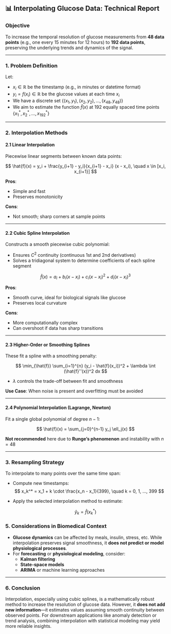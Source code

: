 ## 📊 **Interpolating Glucose Data: Technical Report**

### **Objective**

To increase the temporal resolution of glucose measurements from **48 data points** (e.g., one every 15 minutes for 12 hours) to **192 data points**, preserving the underlying trends and dynamics of the signal.

---

### **1. Problem Definition**

Let:

* $x_i \in \mathbb{R}$ be the timestamp (e.g., in minutes or datetime format)
* $y_i = f(x_i) \in \mathbb{R}$ be the glucose values at each time $x_i$
* We have a discrete set $\{(x_1, y_1), (x_2, y_2), \dots, (x_{48}, y_{48})\}$
* We aim to estimate the function $\hat{f}(x)$ at 192 equally spaced time points $\{x_1^*, x_2^*, \dots, x_{192}^*\}$

---

### **2. Interpolation Methods**

#### **2.1 Linear Interpolation**

Piecewise linear segments between known data points:

$$
\hat{f}(x) = y_i + \frac{y_{i+1} - y_i}{x_{i+1} - x_i} (x - x_i), \quad x \in [x_i, x_{i+1}]
$$

**Pros**:

* Simple and fast
* Preserves monotonicity

**Cons**:

* Not smooth; sharp corners at sample points

---

#### **2.2 Cubic Spline Interpolation**

Constructs a smooth piecewise cubic polynomial:

* Ensures $C^2$ continuity (continuous 1st and 2nd derivatives)
* Solves a tridiagonal system to determine coefficients of each spline segment

$$
\hat{f}(x) = a_i + b_i(x - x_i) + c_i(x - x_i)^2 + d_i(x - x_i)^3
$$

**Pros**:

* Smooth curve, ideal for biological signals like glucose
* Preserves local curvature

**Cons**:

* More computationally complex
* Can overshoot if data has sharp transitions

---

#### **2.3 Higher-Order or Smoothing Splines**

These fit a spline with a smoothing penalty:

$$
\min_{\hat{f}} \sum_{i=1}^{n} (y_i - \hat{f}(x_i))^2 + \lambda \int (\hat{f}''(x))^2 dx
$$

* $\lambda$ controls the trade-off between fit and smoothness

**Use Case**: When noise is present and overfitting must be avoided

---

#### **2.4 Polynomial Interpolation (Lagrange, Newton)**

Fit a single global polynomial of degree $n-1$:

$$
\hat{f}(x) = \sum_{j=0}^{n-1} y_j \ell_j(x)
$$

**Not recommended** here due to **Runge’s phenomenon** and instability with $n=48$

---

### **3. Resampling Strategy**

To interpolate to many points over the same time span:

* Compute new timestamps:
$$
x_k^* = x_1 + k \cdot \frac{x_n - x_1}{399}, \quad k = 0, 1, ..., 399
$$

* Apply the selected interpolation method to estimate:

$$
\hat{y}_k = \hat{f}(x_k^*)
$$

### **5. Considerations in Biomedical Context**

* **Glucose dynamics** can be affected by meals, insulin, stress, etc. While interpolation preserves signal smoothness, it **does not predict or model physiological processes**.
* For **forecasting** or **physiological modeling**, consider:
  * **Kalman filtering**
  * **State-space models**
  * **ARIMA** or machine learning approaches
---

### **6. Conclusion**
Interpolation, especially using cubic splines, is a mathematically robust method to increase the resolution of glucose data. However, it **does not add new information**—it estimates values assuming smooth continuity between observed points.
For downstream applications like anomaly detection or trend analysis, combining interpolation with statistical modeling may yield more reliable insights.

